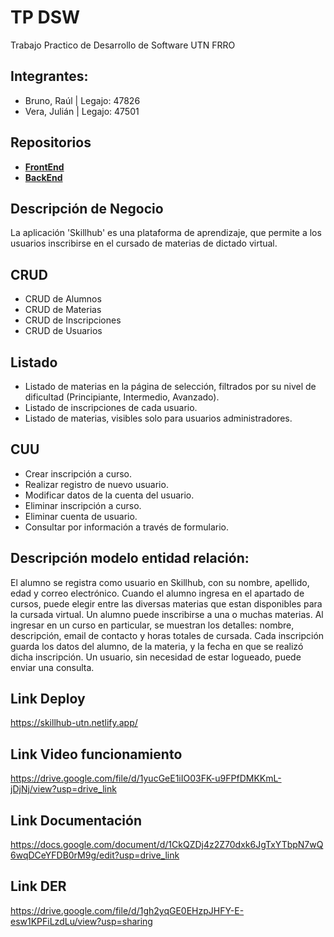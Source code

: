 # TP DSW
Trabajo Practico de Desarrollo de Software UTN FRRO

## Integrantes:
- Bruno, Raúl  |  Legajo: 47826
- Vera, Julián  |  Legajo: 47501


## Repositorios
- [**FrontEnd**](https://github.com/JNVera94/frontend-app)
- [**BackEnd**](https://github.com/JNVera94/backend-app)

## Descripción de Negocio
La aplicación 'Skillhub' es una plataforma de aprendizaje, que permite a los usuarios inscribirse en el cursado de materias de dictado virtual.

## CRUD 
- CRUD de Alumnos
- CRUD de Materias
- CRUD de Inscripciones
- CRUD de Usuarios


## Listado
- Listado de materias en la página de selección, filtrados por su nivel de dificultad (Principiante, Intermedio, Avanzado).
- Listado de inscripciones de cada usuario.
- Listado de materias, visibles solo para usuarios administradores.

## CUU

- Crear inscripción a curso.
- Realizar registro de nuevo usuario.
- Modificar datos de la cuenta del usuario.
- Eliminar inscripción a curso.
- Eliminar cuenta de usuario.
- Consultar por información a través de formulario.


## Descripción modelo entidad relación:

El alumno se registra como usuario en Skillhub, con su nombre, apellido, edad y correo electrónico. 
Cuando el alumno ingresa en el apartado de cursos, puede elegir entre las diversas materias que estan disponibles para la cursada virtual. Un alumno puede inscribirse a una o muchas materias. Al ingresar en un curso en particular, se muestran los detalles: nombre, descripción, email de contacto y horas totales de cursada.
Cada inscripción guarda los datos del alumno, de la materia, y la fecha en que se realizó dicha inscripción.
Un usuario, sin necesidad de estar logueado, puede enviar una consulta.


## Link Deploy

https://skillhub-utn.netlify.app/


## Link Video funcionamiento

https://drive.google.com/file/d/1yucGeE1iIO03FK-u9FPfDMKKmL-jDjNj/view?usp=drive_link

## Link Documentación

https://docs.google.com/document/d/1CkQZDj4z2Z70dxk6JgTxYTbpN7wQ6wqDCeYFDB0rM9g/edit?usp=drive_link

## Link DER
https://drive.google.com/file/d/1gh2yqGE0EHzpJHFY-E-esw1KPFiLzdLu/view?usp=sharing

